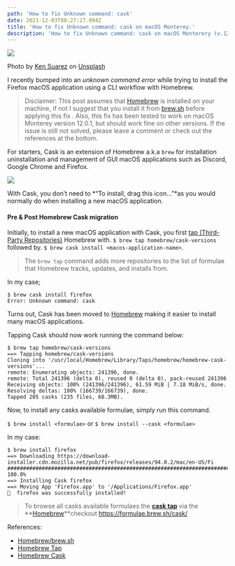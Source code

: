 ```yaml
---
path: 'How to fix Unknown command: cask'
date: 2021-12-03T08:27:27.094Z
title: 'How to fix Unknown command: cask on macOS Monterey.'
description: 'How to fix Unknown command: cask on macOS Monterery (v.12.0.1))'
---
```

![](https://cdn-images-1.medium.com/max/1600/0*yugAde-wh8AQKgsv)

Photo by [Ken Suarez](https://unsplash.com/@kensuarez?utm_source=medium&utm_medium=referral) on [Unsplash](https://unsplash.com?utm_source=medium&utm_medium=referral)

I recently bumped into an *unknown command error* while trying to install the Firefox macOS application using a CLI workflow with Homebrew.

> Disclaimer: This post assumes that [Homebrew](https://brew.sh/) is installed on your machine, if not I suggest that you install it from [brew.sh](https://brew.sh/) before applying this fix . Also, this fix has been tested to work on macOS Monterey version 12.0.1, but should work fine on other versions. If the issue is still not solved, please leave a comment or check out the references at the bottom.



For starters, Cask is an extension of Homebrew a.k.a `brew` for installation uninstallation and management of GUI macOS applications such as Discord, Google Chrome and Firefox.

![](https://cdn-images-1.medium.com/max/1600/0*35Mp8EiLU0CMoouY.png)

With Cask, you don’t need to *“To install, drag this icon…”*as you would normally do when installing a new macOS application.

#### Pre & Post Homebrew Cask migration

Initially, to install a new macOS application with Cask, you first [tap (Third-Party Repositories)](https://docs.brew.sh/Taps) Homebrew with.  `$ brew tap homebrew/cask-versions` followed by. `$ brew cask install <macos-application-name>`.



> The `brew tap` command adds more repositories to the list of formulae that Homebrew tracks, updates, and installs from.

In my case;

```
$ brew cask install firefox 
Error: Unknown command: cask
```

Turns out, Cask has been moved to [Homebrew](https://github.com/Homebrew/homebrew-cask) making it easier to install many macOS applications.

Tapping Cask should now work running the command below:

```
$ brew tap homebrew/cask-versions
==> Tapping homebrew/cask-versions
Cloning into '/usr/local/Homebrew/Library/Taps/homebrew/homebrew-cask-versions'...
remote: Enumerating objects: 241396, done.
remote: Total 241396 (delta 0), reused 0 (delta 0), pack-reused 241396
Receiving objects: 100% (241396/241396), 61.59 MiB | 7.18 MiB/s, done.
Resolving deltas: 100% (166739/166739), done.
Tapped 205 casks (235 files, 68.3MB).
```

Now, to install any casks available formulae, simply run this command.

`$ brew install <formulae>` or `$ brew install --cask <formulae>`

In my case:

```
$ brew install firefox
==> Downloading https://download-installer.cdn.mozilla.net/pub/firefox/releases/94.0.2/mac/en-US/Fi
######################################################################## 100.0%
==> Installing Cask firefox
==> Moving App 'Firefox.app' to '/Applications/Firefox.app'
🍺  firefox was successfully installed!
```

> To browse all casks available formulaes the **[cask tap](https://github.com/Homebrew/homebrew-cask)** via the **[Homebrew](https://brew.sh/)**checkout <https://formulae.brew.sh/cask/>

References:

* [Homebrew/brew.sh](https://brew.sh/)
* [Homebrew Tap](https://docs.brew.sh/Taps)
* [Homebrew Cask](https://github.com/Homebrew/homebrew-cask)
